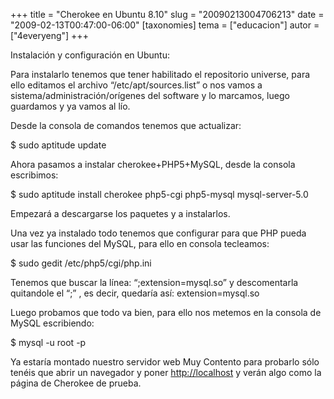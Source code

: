 +++
title = "Cherokee en Ubuntu 8.10"
slug = "20090213004706213"
date = "2009-02-13T00:47:00-06:00"
[taxonomies]
tema = ["educacion"]
autor = ["4everyeng"]
+++

Instalación y configuración en Ubuntu:

Para instalarlo tenemos que tener habilitado el repositorio universe,
para ello editamos el archivo “/etc/apt/sources.list” o nos vamos a
sistema/administración/orígenes del software y lo marcamos, luego
guardamos y ya vamos al lío.

<!-- more -->
Desde la consola de comandos tenemos que actualizar:

$ sudo aptitude update

Ahora pasamos a instalar cherokee+PHP5+MySQL, desde la consola
escribimos:

$ sudo aptitude install cherokee php5-cgi php5-mysql mysql-server-5.0

Empezará a descargarse los paquetes y a instalarlos.

Una vez ya instalado todo tenemos que configurar para que PHP pueda usar
las funciones del MySQL, para ello en consola tecleamos:

$ sudo gedit /etc/php5/cgi/php.ini

Tenemos que buscar la línea: “;extension=mysql.so” y descomentarla
quitandole el “;” , es decir, quedaría así: extension=mysql.so

Luego probamos que todo va bien, para ello nos metemos en la consola de
MySQL escribiendo:

$ mysql -u root -p

Ya estaría montado nuestro servidor web Muy Contento para probarlo sólo
tenéis que abrir un navegador y poner
<a href="http://localhost">http://localhost</a> y verán algo como la
página de Cherokee de prueba.

